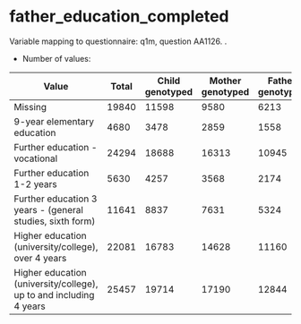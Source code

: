 # father_education_completed
Variable mapping to questionnaire: q1m, question AA1126.
.
- Number of values:

| Value | Total | Child genotyped | Mother genotyped | Father genotyped |
| ----- | ----- | --------------- | ---------------- | ---------------- |
| Missing | 19840 | 11598 | 9580 | 6213 |
| 9-year elementary education | 4680 | 3478 | 2859 |1558 |
| Further education - vocational | 24294 | 18688 | 16313 |10945 |
| Further education 1-2 years | 5630 | 4257 | 3568 |2174 |
| Further education 3 years - (general studies, sixth form) | 11641 | 8837 | 7631 |5324 |
| Higher education (university/college), over 4 years | 22081 | 16783 | 14628 |11160 |
| Higher education (university/college), up to and including 4 years | 25457 | 19714 | 17190 |12844 |



